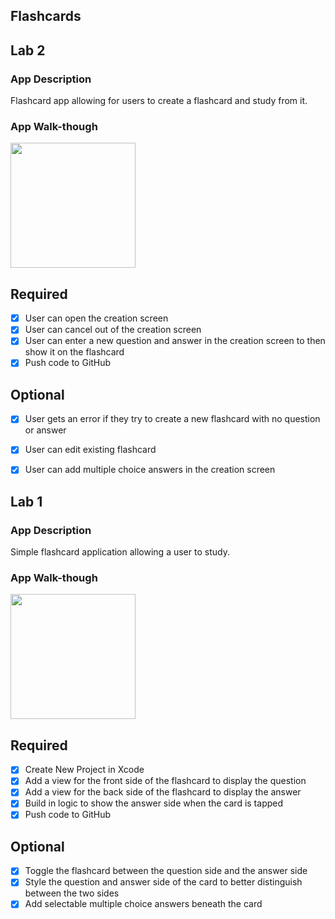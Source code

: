## Flashcards

## Lab 2

### App Description
Flashcard app allowing for users to create a flashcard and study from it.

### App Walk-though
<img src="https://media.giphy.com/media/5e1ShOtjC16nlRiBzy/giphy.gif" width=200><br>

## Required
- [X] User can open the creation screen
- [X] User can cancel out of the creation screen
- [X] User can enter a new question and answer in the creation screen to then show it on the flashcard
- [X] Push code to GitHub
## Optional
- [X] User gets an error if they try to create a new flashcard with no question or answer
- [X] User can edit existing flashcard
- [X] User can add multiple choice answers in the creation screen


## Lab 1

### App Description
Simple flashcard application allowing a user to study.

### App Walk-though
<img src="https://media.giphy.com/media/e7OsWzCCPsRYvmKMB6/giphy.gif" width=200><br>

## Required
- [X] Create New Project in Xcode
- [X] Add a view for the front side of the flashcard to display the question
- [X] Add a view for the back side of the flashcard to display the answer
- [X] Build in logic to show the answer side when the card is tapped
- [X] Push code to GitHub
## Optional
- [X] Toggle the flashcard between the question side and the answer side
- [X] Style the question and answer side of the card to better distinguish between the two sides
- [X] Add selectable multiple choice answers beneath the card
